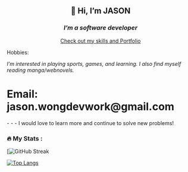 <div id="header" align="center">
    <h2>👋 Hi, I’m JASON</h2> 
   <h3><em>I’m a software developer</em></h3> 
<p> <a href="https://jw287962.github.io/portfolio_project/">Check out my skills and Portfolio</a> </p>


</div>
<p>Hobbies: </p>
<em> I’m interested in playing sports, games, and learning. I also find myself reading manga/webnovels.</em>
  </div>

<h1>Email: jason.wongdevwork@gmail.com  </h1> 
- 
- 
- I would love to learn more and continue to solve new problems! 


</div>


### :fire: My Stats :
[![GitHub Streak](https://github-readme-streak-stats.herokuapp.com/?user=jw287962)


[![Top Langs](https://github-readme-stats.vercel.app/api/top-langs/?username=jw287962&layout=compact&theme=vision-friendly-dark)](https://github.com/anuraghazra/github-readme-stats)
